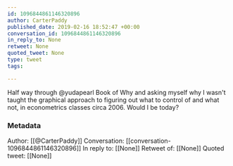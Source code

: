 ```yaml
---
id: 1096844861146320896
author: CarterPaddy
published_date: 2019-02-16 18:52:47 +00:00
conversation_id: 1096844861146320896
in_reply_to: None
retweet: None
quoted_tweet: None
type: tweet
tags:

---
```


Half way through @yudapearl Book of Why and asking myself why I wasn't taught the graphical approach to figuring out what to control of and what not, in econometrics classes circa 2006. Would I be today?

### Metadata

Author: [[@CarterPaddy]]
Conversation: [[conversation-1096844861146320896]]
In reply to: [[None]]
Retweet of: [[None]]
Quoted tweet: [[None]]
